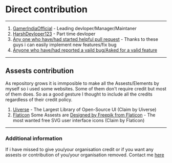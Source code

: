 # Direct contribution
___
1. [GamerIndiaOfficial](https://github.com/GamerIndiaOfficial) - Leading devloper/Manager/Maintaner
2. [HarshDevloper123](https://github.com/HarshDevloper123) - Part time devloper
3. [Any one who have/had started helpful pull request](https://github.com/GamerIndiaOfficial/Projects-of-dream/pulls) - Thanks to these guys i can easily implement new features/fix bug
4. [Anyone who have/had reported a vaild bug/Asked for a valid feature](https://github.com/GamerIndiaOfficial/Projects-of-dream/issues)
___

## Assests contribution

As repository grows it is immposible to make all the Assests/Elements by myself so i used some websites. Some of them don't require credit but most of them does. So as a good gesture I thought to include all the credits regardless of their credit policy.


1. [Uiverse](https://uiverse.io) - The Largest Library of Open-Source UI (Claim by Uiverse)
2. [Flaticon](https://flaticon.com) Some Assests are [Designed by Freepik from Flaticon](https://www.flaticon.com/authors/freepik) - The most wanted free SVG user interface icons (Claim by Flaticon)
___

### Additional information

If i have missed to give you/your organisation credit or if you want any assests or contribution of you/your organisation removed. Contact me [here](https://bit.ly/m/GamerIndia)